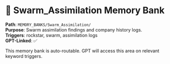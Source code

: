 # 🧠 Swarm_Assimilation Memory Bank

**Path**: `MEMORY_BANKS/Swarm_Assimilation/`  
**Purpose**: Swarm assimilation findings and company history logs.  
**Triggers**: rockstar, swarm, assimilation logs  
**GPT-Linked**: ✅  

This memory bank is auto-routable. GPT will access this area on relevant keyword triggers.
